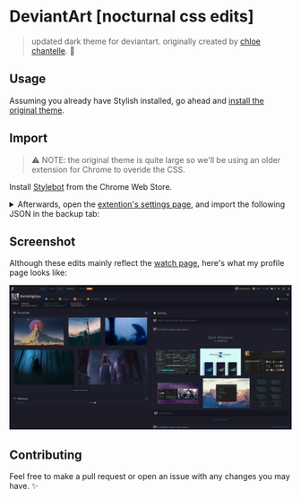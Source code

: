 # DeviantArt [nocturnal css edits]
> updated dark theme for deviantart. originally created by [chloe chantelle]. 🎨

[chloe chantelle]: http://chloechantelle.com/

## Usage
Assuming you already have Stylish installed, go ahead and [install the original theme].

[install the original theme]: https://userstyles.org/styles/126711/nocturnal-deviantart-theme

## Import
> ⚠️ NOTE: the original theme is quite large so we'll be using an older extension for Chrome to overide the CSS.

Install [Stylebot] from the Chrome Web Store.

[Stylebot]: https://chrome.google.com/webstore/detail/stylebot/oiaejidbmkiecgbjeifoejpgmdaleoha

<details>
<summary>Afterwards, open the <a href="chrome-extension://oiaejidbmkiecgbjeifoejpgmdaleoha/options/index.html" target="_blank">extention's settings page</a>, and import the following JSON in the backup tab:</summary>

[json/import.json](json/import.json)

```json
{
    "deviantart.com": {
        "_enabled": true,
        "_rules": {
            "#browse-sidemenu ul li a": {
                "border-radius": "0px"
            },
            "#browse-sidemenu ul li a:hover": {
                "background": "#0e0f17",
                "color": "#555"
            },
            "#output>.browse-container.newbrowse .browse-left-bar": {
                "background-color": "#14151f"
            },
            ".artist-container .artist-actions .artist-devwatch a, .artist-container-full .artist-actions .artist-devwatch a, .artist-container .artist-actions .artist-view-link a, .artist-container-full .artist-actions .artist-view-link a": {
                "background": "linear-gradient(top, #e5ece3, #d9e4d7)",
                "border": "1px solid #14141b",
                "box-shadow": "inset 0 1px 0 #1d1e2a",
                "color": "#337287",
                "text-shadow": "0 1px 0 #14151f"
            },
            ".artist-container .artist-actions .artist-devwatch a.green, .artist-container-full .artist-actions .artist-devwatch a.green": {
                "background": "linear-gradient(top, #e8fb93, #c2ed6d) ",
                "border-color": "#344616 ",
                "box-shadow": "0 1px 0 #14151f ",
                "color": "#9ea790 ",
                "text-shadow": "0 1px 0 #14151f "
            },
            ".artist-container .artist-divider, .artist-container-full .artist-divider": {
                "border-bottom": "1px solid #1d1e2a",
                "border-top": "1px solid #1d1e2a"
            },
            ".artist-container .artist-info, .artist-container-full .artist-info": {
                "background": "#14151f",
                "border-top": "1px solid #14151f"
            },
            ".artist-container .deviations.torpedo-container, .collection-container .deviations.torpedo-container": {
                "background": "#14141b"
            },
            ".artist-container, .artist-container-full": {
                "background-color": "#1d1e2a",
                "border": "1px solid #1d1e2a",
                "border-bottom": "2px solid #14141b"
            },
            ".browse-result-summary": {
                "color": "#6d6f6f"
            },
            ".collection-container .deviations": {
                "background": "#070708",
                "border-top": "2px solid #2c3635"
            },
            ".collection-container, .collection-container-full": {
                "background": "#1d1e2a",
                "border-bottom": "1px solid #1d1e2a"
            },
            ".collection-container-inner": {
                "background": "#0f0f10",
                "border": "1px solid #2c3635"
            },
            ".collection-info": {
                "background": "#14151f",
                "border": "1px solid #14151f",
                "color": "#636c64"
            },
            ".empty-state .frames span": {
                "background": "transparent",
                "display": "none"
            },
            ".mini-show-more .mini-show-more-link, .show-more-container .show-more-button": {
                "color": "#5d5d5d",
                "text-shadow": "0 1px 0 #1d1e2a"
            },
            ".mlt-seed-border": {
                "background": "#14151f",
                "border": "1px solid #14151f"
            },
            ".plus-new-tab": {
                "background-color": "#14151f "
            },
            "hr.browse-divider": {
                "border-bottom": "1px solid #14151f",
                "border-top": "1px solid #14151f"
            },
            "#overhead .ntfirst, #overhead .ntmid, #overhead .ntlast": {
                "background-color": "#14151f",
                "background-image": "linear-gradient(0deg, #14151f, #14151f)"
            },
            "#overhead .ntlast": {
                "border-left": "1px solid #1d1e2a"
            }
        }
    }
}
```
</details>

## Screenshot
Although these edits mainly reflect the [watch page], here's what my profile page looks like:

![sc](preview/chrome_2018-04-14_22-17-58.png)

[watch page]: https://www.deviantart.com/watch/

## Contributing
Feel free to make a pull request or open an issue with any changes you may have. ✨
